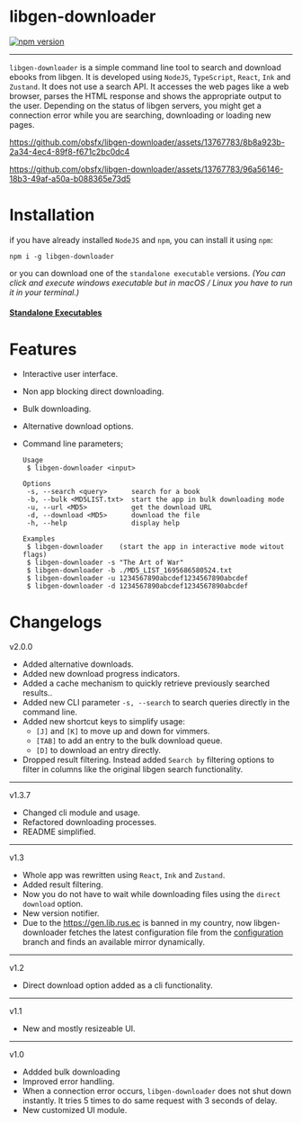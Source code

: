 # libgen-downloader

[![npm version](https://badge.fury.io/js/libgen-downloader.svg)](https://badge.fury.io/js/libgen-downloader)

---

`libgen-downloader` is a simple command line tool to search and download ebooks from libgen. It is developed using `NodeJS`, `TypeScript`, `React`, `Ink` and `Zustand`. It does not use a search API. It accesses the web pages like a web browser, parses the HTML response and shows the appropriate output to the user. Depending on the status of libgen servers, you might get a connection error while you are searching, downloading or loading new pages.

<https://github.com/obsfx/libgen-downloader/assets/13767783/8b8a923b-2a34-4ec4-89f8-f671c2bc0dc4>

<https://github.com/obsfx/libgen-downloader/assets/13767783/96a56146-18b3-49af-a50a-b088365e73d5>

# Installation

if you have already installed `NodeJS` and `npm`, you can install it using `npm`:

```
npm i -g libgen-downloader
```

or you can download one of the `standalone executable` versions. _(You can click and execute windows executable but in macOS / Linux you have to run it in your terminal.)_

#### [Standalone Executables](https://github.com/obsfx/libgen-cli-downloader/releases)

# Features

- Interactive user interface.
- Non app blocking direct downloading.
- Bulk downloading.
- Alternative download options.
- Command line parameters;

  ```
  Usage
   $ libgen-downloader <input>

  Options
   -s, --search <query>      search for a book
   -b, --bulk <MD5LIST.txt>  start the app in bulk downloading mode
   -u, --url <MD5>           get the download URL
   -d, --download <MD5>      download the file
   -h, --help                display help

  Examples
   $ libgen-downloader    (start the app in interactive mode witout flags)
   $ libgen-downloader -s "The Art of War"
   $ libgen-downloader -b ./MD5_LIST_1695686580524.txt
   $ libgen-downloader -u 1234567890abcdef1234567890abcdef
   $ libgen-downloader -d 1234567890abcdef1234567890abcdef

  ```

# Changelogs

v2.0.0

- Added alternative downloads.
- Added new download progress indicators.
- Added a cache mechanism to quickly retrieve previously searched results..
- Added new CLI parameter `-s, --search` to search queries directly in the command line.
- Added new shortcut keys to simplify usage:
  - `[J]` and `[K]` to move up and down for vimmers.
  - `[TAB]` to add an entry to the bulk download queue.
  - `[D]` to download an entry directly.
- Dropped result filtering. Instead added `Search by` filtering options to filter in columns like the original libgen search functionality.

---

v1.3.7

- Changed cli module and usage.
- Refactored downloading processes.
- README simplified.

---

v1.3

- Whole app was rewritten using `React`, `Ink` and `Zustand`.
- Added result filtering.
- Now you do not have to wait while downloading files using the `direct download` option.
- New version notifier.
- Due to the <https://gen.lib.rus.ec> is banned in my country, now libgen-downloader fetches the latest configuration file from the [configuration](https://github.com/obsfx/libgen-downloader/tree/configuration) branch and finds an available mirror dynamically.

---

v1.2

- Direct download option added as a cli functionality.

---

v1.1

- New and mostly resizeable UI.

---

v1.0

- Addded bulk downloading
- Improved error handling.
- When a connection error occurs, `libgen-downloader` does not shut down instantly. It tries 5 times to do same request with 3 seconds of delay.
- New customized UI module.
